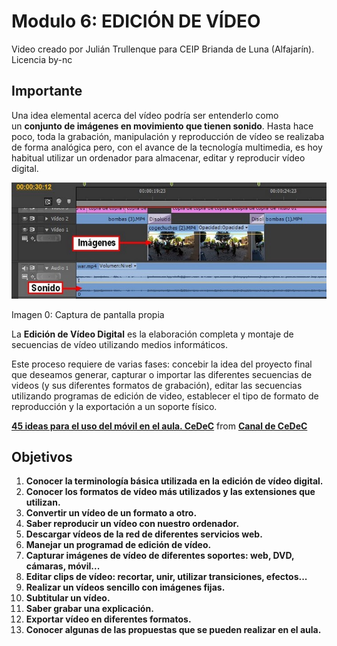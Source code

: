 # Modulo 6: EDICIÓN DE VÍDEO

Video creado por Julián Trullenque para CEIP Brianda de Luna (Alfajarín). Licencia by-nc

## Importante

Una idea elemental acerca del vídeo podría ser entenderlo como un **conjunto de imágenes en movimiento que tienen sonido**. Hasta hace poco, toda la grabación, manipulación y reproducción de vídeo se realizaba de forma analógica pero, con el avance de la tecnología multimedia, es hoy habitual utilizar un ordenador para almacenar, editar y reproducir vídeo digital.


![](img/video.jpg "Secuencia de Edición de vídeo")


Imagen 0: Captura de pantalla propia

La **Edición de Vídeo Digital** es la elaboración completa y montaje de secuencias de vídeo utilizando medios informáticos.

Este proceso requiere de varias fases: concebir la idea del proyecto final que deseamos generar, capturar o importar las diferentes secuencias de videos (y sus diferentes formatos de grabación), editar las secuencias utilizando programas de edición de video, establecer el tipo de formato de reproducción y la exportación a un soporte físico.

**[45 ideas para el uso del móvil en el aula. CeDeC](https://www.slideshare.net/cedecite/45-ideas-para-el-uso-del-mvil-en-el-aula "45 ideas para el uso del móvil en el aula. CeDeC")** from **[Canal de CeDeC](http://www.slideshare.net/cedecite)**

## Objetivos

1.  **Conocer la terminología básica utilizada en la edición de vídeo digital.**
2.  **Conocer los formatos de vídeo más utilizados y las extensiones que utilizan.**
3.  **Convertir un vídeo de un formato a otro.**
4.  **Saber reproducir un vídeo con nuestro ordenador.**
5.  **Descargar vídeos de la red de diferentes servicios web.**
6.  **Manejar un programad de edición de vídeo.**
7.  **Capturar imágenes de vídeo de diferentes soportes: web, DVD, cámaras, móvil...**
8.  **Editar clips de vídeo: recortar, unir, utilizar transiciones, efectos...**
9.  **Realizar un vídeos sencillo con imágenes fijas.**
10.  **Subtitular un vídeo.**
11.  **Saber grabar una explicación.**
12.  **Exportar vídeo en diferentes formatos.**
13.  **Conocer algunas de las propuestas que se pueden realizar en el aula.**

